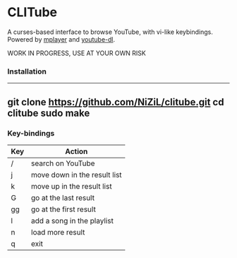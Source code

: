 # CLITube

A curses-based interface to browse YouTube, with vi-like keybindings.  
Powered by [mplayer](http://www.mplayerhq.hu/) and [youtube-dl](https://rg3.github.io/youtube-dl/).

WORK IN PROGRESS, USE AT YOUR OWN RISK

### Installation

----------------------------------------------
git clone https://github.com/NiZiL/clitube.git
cd clitube
sudo make
----------------------------------------------

### Key-bindings

| Key   | Action | 
|-------|--------|
| /     | search on YouTube |
| j     | move down in the result list |
| k     | move up in the result list |
| G     | go at the last result |
| gg    | go at the first result |
| l     | add a song in the playlist |
| n     | load more result |
| q     | exit |
